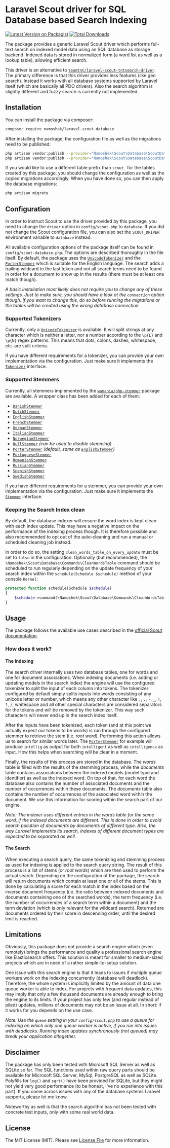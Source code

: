 # Laravel Scout driver for SQL Database based Search Indexing

[![Latest Version on Packagist](https://img.shields.io/packagist/v/namoshek/laravel-scout-database.svg?style=flat-square)](https://packagist.org/packages/namoshek/laravel-scout-database)
[![Total Downloads](https://img.shields.io/packagist/dt/namoshek/laravel-scout-database.svg?style=flat-square)](https://packagist.org/packages/namoshek/laravel-scout-database)

The package provides a generic Laravel Scout driver which performs full-text search on indexed model data using an SQL database as storage backend.
Indexed data is stored in normalized form (a word list as well as a lookup table), allowing efficient search.

This driver is an alternative to [`teamtnt/laravel-scout-tntsearch-driver`](https://github.com/teamtnt/laravel-scout-tntsearch-driver).
The primary difference is that this driver provides less features (like geo search). Instead it works with all database systems supported
by Laravel itself (which are basically all PDO drivers).
Also the search algorithm is slightly different and fuzzy search is currently not implemented.

## Installation

You can install the package via composer:

```bash
composer require namoshek/laravel-scout-database
```

After installing the package, the configuration file as well as the migrations need to be published:

```bash
php artisan vendor:publish --provider="Namoshek\Scout\Database\ScoutDatabaseServiceProvider" --tag="config"
php artisan vendor:publish --provider="Namoshek\Scout\Database\ScoutDatabaseServiceProvider" --tag="migrations"
```

If you would like to use a different table prefix than `scout_` for the tables created by this package,
you should change the configuration as well as the copied migrations accordingly.
When you have done so, you can then apply the database migrations:

```bash
php artisan migrate
```

## Configuration

In order to instruct Scout to use the driver provided by this package, you need to change the `driver` option in `config/scout.php`
to `database`. If you did not change the Scout configuration file, you can also set the `SCOUT_DRIVER` environment variable to `database` instead.

All available configuration options of the package itself can be found in `config/scout-database.php`.
The options are described thoroughly in the file itself. By default, the package uses the [`UnicodeTokenizer`](src/Tokenizer/UnicodeTokenizer.php)
and the [`PorterStemmer`](src/Stemmer/PorterStemmer.php) which is suitable for the English language. The search adds a trailing wildcard to the
last token and not all search terms need to be found in order for a document to show up in the results (there must be at least one match though).

_A basic installation most likely does not require you to change any of these settings. Just to make sure, you should have a look at the
`connection` option though. If you want to change this, do so before running the migrations or the tables will be created using the wrong
database connection._

### Supported Tokenizers

Currently, only a [`UnicodeTokenizer`](src/Tokenizer/UnicodeTokenizer.php) is available. It will split strings at any character which is neither
a letter, nor a number according to the `\p{L}` and `\p{N}` regex patterns. This means that dots, colons, dashes, whitespace, etc. are split criteria.

If you have different requirements for a tokenizer, you can provide your own implementation via the configuration. Just make sure it implements the
[`Tokenizer`](src/Contracts/Tokenizer.php) interface.

### Supported Stemmers

Currently, all stemmers implemented by the [`wamania/php-stemmer`](https://github.com/wamania/php-stemmer) package are available. A wrapper class
has been added for each of them:

- [`DanishStemmer`](src/Stemmer/DanishStemmer.php)
- [`DutchStemmer`](src/Stemmer/DutchStemmer.php)
- [`EnglishStemmer`](src/Stemmer/EnglishStemmer.php)
- [`FrenchStemmer`](src/Stemmer/FrenchStemmer.php)
- [`GermanStemmer`](src/Stemmer/GermanStemmer.php)
- [`ItalianStemmer`](src/Stemmer/ItalianStemmer.php)
- [`NorwegianStemmer`](src/Stemmer/NorwegianStemmer.php)
- [`NullStemmer`](src/Stemmer/NullStemmer.php) _(can be used to disable stemming)_
- [`PorterStemmer`](src/Stemmer/PorterStemmer.php) _(default, same as [`EnglishStemmer`](src/Stemmer/EnglishStemmer.php))_
- [`PortugueseStemmer`](src/Stemmer/PortugueseStemmer.php)
- [`RomanianStemmer`](src/Stemmer/RomanianStemmer.php)
- [`RussianStemmer`](src/Stemmer/RussianStemmer.php)
- [`SpanishStemmer`](src/Stemmer/SpanishStemmer.php)
- [`SwedishStemmer`](src/Stemmer/SwedishStemmer.php)

If you have different requirements for a stemmer, you can provide your own implementation via the configuration. Just make sure it implements the
[`Stemmer`](src/Contracts/Stemmer.php) interface.

### Keeping the Search Index clean

By default, the database indexer will ensure the word index is kept clean with each index update. This may have a negative impact on the performance
of the indexing process though. It is therefore possible and also recommended to opt out of the auto-cleaning and run a manual or scheduled
cleaning job instead.

In order to do so, the setting `clean_words_table_on_every_update` must be set to `false` in the configuration.
Optionally (but recommended), the `\Namoshek\Scout\Database\Commands\CleanWordsTable` command should be scheduled to run regularly depending on
the update frequency of your search index within the `schedule(Schedule $schedule)` method of your console `Kernel`:
```php
protected function schedule(Schedule $schedule)
{
    $schedule->command(\Namoshek\Scout\Database\Commands\CleanWordsTable::class)->daily();
}
```

## Usage

The package follows the available use cases described in the [official Scout documentation](https://laravel.com/docs/7.x/scout).

### How does it work?

#### The Indexing

The search driver internally uses two database tables, one for words and one for document associations. When indexing documents (i.e. adding
or updating models in the search index) the engine will use the configured tokenizer to split the input of each column into tokens.
The tokenizer configured by default simply splits inputs into words consisting of any unicode letter or number, which means any other character
like `,`, `.`, `-`, `_`, `!`, `?`, `/`, whitespace and all other special characters are considered separators for the tokens and will be removed
by the tokenizer. This way such characters will never end up in the search index itself.

After the inputs have been tokenized, each token (and at this point we actually expect our tokens to be words) is run through the configured
stemmer to retrieve the stem (i.e. _root word_). Performing this action allows us to search for similar words later.
The [`PorterStemmer`](src/Stemmer/PorterStemmer.php) for example will produce `intellig` as output for both `intelligent` as well as 
`intelligence` as input. How this helps when searching will be clear in a moment.

Finally, the results of this process are stored in the database. The _words_ table is filled with the results of the stemming process,
while the _documents_ table contains associations between the indexed models (model type and identifier) as well as the indexed word.
On top of that, for each word the database also contains the number of associated documents and the number of occurrences within these documents.
The _documents_ table also contains the number of occurrences of the associated word within the document. We use this information for scoring
within the search part of our engine.

_Note: The indexer uses different entries in the words table for the same word, if the indexed documents are different. This is done in order
to avoid search pollution of documents by documents of different type. Also, the way Laravel implements its search, indexes of different document
types are expected to be separated as well._

#### The Search

When executing a search query, the same tokenizing and stemming process as used for indexing is applied to the search query string. The result of
this process is a list of stems (or _root words_) which are then used to perform the actual search. Depending on the configuration of the package,
the search will return documents which contain at least one or all of the stems. This is done by calculating a score for each match in the index
based on the inverse document frequency (i.e. the ratio between indexed documents and documents containing one of the searched words),
the term frequency (i.e. the number of occurrences of a search term within a document) and the term deviation (which is only relevant for the
wildcard search). Returned are documents ordered by their score in descending order, until the desired limit is reached.

## Limitations

Obviously, this package does not provide a search engine which (even remotely) brings the performance and quality a professional search engine
like Elasticsearch offers. This solution is meant for smaller to medium-sized projects which are in need of a rather simple-to-setup solution.

One issue with this search engine is that it leads to issues if multiple queue workers work on the indexing concurrently (database will deadlock).
Therefore, the whole system is implicitly limited by the amount of data one queue worker is able to index. For projects with frequent data updates,
this may imply that only a few thousand documents are already enough to bring the engine to its limits. If your project has only few
(and regular instead of piled) updates, millions of documents may not be an issue at all. In short: if it works for you depends on the use case.

_Note: Use the `queue` setting in your `config/scout.php` to use a queue for indexing on which only one queue worker is active, if you run into issues
with deadlocks. Running index updates synchronously (not queued) may break your application altogether._

## Disclaimer

The package has only been tested with Microsoft SQL Server as well as SQLite so far. The SQL functions used within raw query parts should be available
for Microsoft SQL Server, MySql, PostgreSQL as well as SQLite. Polyfills for `log()` and `sqrt()` have been provided for SQLite, but they might
not yield very good performance (to be honest, I've no experience with this part). If you come across issues with any of the database systems
Laravel supports, please let me know.

Noteworthy as well is that the search algorithm has not been tested with concrete test inputs, only with some real world data.

## License

The MIT License (MIT). Please see [License File](LICENSE.md) for more information.
